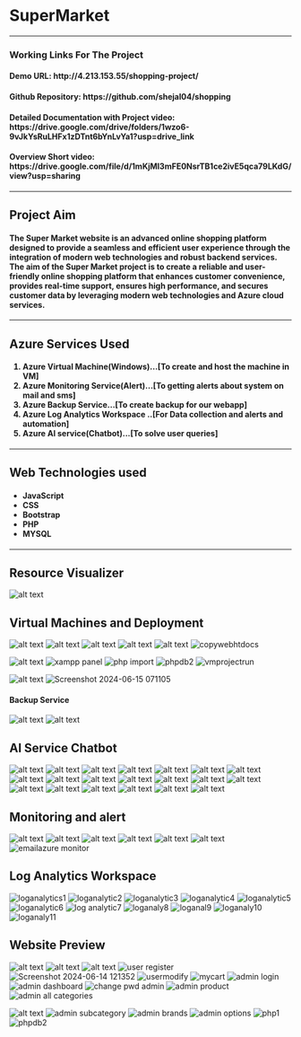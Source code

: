 <h1>SuperMarket</h1>
<hr>
<h3>Working Links For The Project</h3>
<h4>Demo URL: http://4.213.153.55/shopping-project/</h4>
<h4>Github Repository:  https://github.com/shejal04/shopping </h4>
<h4>Detailed Documentation with Project video: https://drive.google.com/drive/folders/1wzo6-9vJkYsRuLHFx1zDTnt6bYnLvYa1?usp=drive_link </h4>
<h4>Overview Short video: https://drive.google.com/file/d/1mKjMl3mFE0NsrTB1ce2ivE5qca79LKdG/view?usp=sharing </h4>
<hr>
<h2>Project Aim</h2>
<h4>The Super Market website is an advanced online shopping platform designed to provide a seamless and efficient user experience through the integration of modern web technologies and robust backend services. 
The aim of the Super Market project is to create a reliable and user-friendly online shopping platform that enhances customer convenience, provides real-time support, ensures high performance, and secures customer data by leveraging modern web technologies and Azure cloud services.
</h4>
<hr>
<h2>Azure Services Used</h2>
<h4><ol start="1">
  <li>Azure Virtual Machine(Windows)...[To create and host the machine in VM]</li>
  <li>Azure Monitoring Service(Alert)...[To getting alerts about system on mail and sms]</li>
  <li>Azure Backup Service...[To create backup for our webapp]</li>
  <li>Azure Log Analytics Workspace ..[For Data collection and alerts and automation]</li>
  <li>Azure AI service(Chatbot)...[To solve user queries]</li></ol>
</h4>
<hr>
<h2>Web Technologies used</h2>
<h4><ul><li>JavaScript</li>
<li>CSS</li>
<li>Bootstrap</li>
<li>PHP</li>
<li>MYSQL</li></ul></h4>
<hr>
<h2>Resource Visualizer</h2>

 ![alt text](<Azureservices/resource visualizer.png>) 
 
 <h2>Virtual Machines and Deployment</h2>

 ![alt text](<Azureservices/Screenshot 2024-06-13 193754.png>) 
 ![alt text](<Azureservices/Screenshot 2024-06-13 194141.png>)
 ![alt text](<Azureservices/Screenshot 2024-06-13 194357.png>) 
 ![alt text](<Azureservices/Screenshot 2024-06-13 203113.png>) 
 ![alt text](<Azureservices/Screenshot 2024-06-13 203757.png>) 
 ![copywebhtdocs](https://github.com/shejal04/shopping/assets/169967467/7f56beb6-ad16-4f3e-b074-016c5a9cb5c5)

 ![alt text](<Azureservices/Screenshot 2024-06-13 204555.png>) 
 ![xampp panel](https://github.com/shejal04/shopping/assets/169967467/207a7807-9b41-488f-8160-95e375394849)
 ![php import](https://github.com/shejal04/shopping/assets/169967467/5d7ab9df-a65f-4fcf-82f4-6940cedbf8c7)
 ![phpdb2](https://github.com/shejal04/shopping/assets/169967467/b0d9d708-323e-413e-8e6c-b1c933ad1d64)
 ![vmprojectrun](https://github.com/shejal04/shopping/assets/169967467/0bfd0718-78c0-4a3a-a9b8-8fd0b96c01f6)

 
 ![alt text](<Azureservices/Screenshot 2024-06-13 205643.png>) 
 ![Screenshot 2024-06-15 071105](https://github.com/shejal04/shopping/assets/169967467/771c1268-23be-4442-b21f-145bd490863e)
  <h4>Backup Service</h4>
 
 ![alt text](<Azureservices/Screenshot 2024-06-13 210230.png>) 
 ![alt text](<Azureservices/Screenshot 2024-06-13 210331.png>) 
  <h2>AI Service Chatbot</h2>
 
 ![alt text](<Azureservices/Screenshot 2024-06-14 094411.png>) 
 ![alt text](<Azureservices/Screenshot 2024-06-14 095347.png>) 
 ![alt text](<Azureservices/Screenshot 2024-06-14 095720.png>)
 ![alt text](<Azureservices/Screenshot 2024-06-14 095815.png>) 
 ![alt text](<Azureservices/Screenshot 2024-06-14 095857.png>) 
 ![alt text](<Azureservices/Screenshot 2024-06-14 100040.png>) 
 ![alt text](<Azureservices/Screenshot 2024-06-14 100647.png>) 
 ![alt text](<Azureservices/Screenshot 2024-06-14 100930.png>) 
 ![alt text](<Azureservices/Screenshot 2024-06-14 101150.png>) 
 ![alt text](<Azureservices/Screenshot 2024-06-14 101659.png>) 
 ![alt text](<Azureservices/Screenshot 2024-06-14 102212.png>) 
 ![alt text](<Azureservices/Screenshot 2024-06-14 102316.png>) 
 ![alt text](<Azureservices/Screenshot 2024-06-14 102752.png>) 
 ![alt text](<Azureservices/Screenshot 2024-06-14 102915.png>) 
 ![alt text](<Azureservices/Screenshot 2024-06-14 103225.png>) 
 ![alt text](<Azureservices/Screenshot 2024-06-14 103455.png>) 
 ![alt text](<Azureservices/Screenshot 2024-06-14 103528.png>) 
 ![alt text](<Azureservices/Screenshot 2024-06-14 103959.png>) 
 ![alt text](<Azureservices/Screenshot 2024-06-14 105149.png>) 
 ![alt text](<Azureservices/Screenshot 2024-06-14 105632.png>) 

  <h2>Monitoring and alert</h2>
 
 ![alt text](<Azureservices/Screenshot 2024-06-14 110739.png>) 
 ![alt text](<Azureservices/Screenshot 2024-06-14 111010.png>) 
 ![alt text](<Azureservices/Screenshot 2024-06-14 111345.png>) 
 ![alt text](<Azureservices/Screenshot 2024-06-14 111414.png>) 
 ![alt text](<Azureservices/Screenshot 2024-06-14 111445.png>) 
 ![alt text](<Azureservices/Screenshot 2024-06-14 111806.png>) 
 ![emailazure monitor](https://github.com/shejal04/shopping/assets/169967467/01dbbefb-66d9-450e-a124-4703861f28eb)

  <h2>Log Analytics Workspace</h2>
  
![loganalytics1](https://github.com/shejal04/shopping/assets/169967467/c1c22e37-74dd-485c-9f14-14084aeda76d)
![loganalytic2](https://github.com/shejal04/shopping/assets/169967467/ff950f0f-81ed-4381-b71b-01b22a8b731f)
![loganalytic3](https://github.com/shejal04/shopping/assets/169967467/640a6040-a788-47e6-a4c6-def599b15869)
![loganalytic4](https://github.com/shejal04/shopping/assets/169967467/5faae12e-c931-435c-8f46-ae90a1ac49a0)
![loganalytic5](https://github.com/shejal04/shopping/assets/169967467/b92a6318-57a2-4fd4-ac7c-1561aa3aeb02)
![loganalytic6](https://github.com/shejal04/shopping/assets/169967467/3229c9e0-8986-4030-ab0c-2ec91c4bb6c7)
![log analytic7](https://github.com/shejal04/shopping/assets/169967467/c5dd509c-7eeb-4986-bebd-2ecc454497f7)
![loganaly8](https://github.com/shejal04/shopping/assets/169967467/b6fddceb-9c01-4f57-acfd-ffe91c8655ea)
![loganal9](https://github.com/shejal04/shopping/assets/169967467/4237c31a-67d6-4be3-8028-83514d61e058)
![loganaly10](https://github.com/shejal04/shopping/assets/169967467/1be0506c-13fd-4306-a5d4-17e5e479138c)
![loganaly11](https://github.com/shejal04/shopping/assets/169967467/d50886cd-f97a-4a71-a0ef-5e50e596787c)

<h2>Website Preview</h2>

 ![alt text](<Azureservices/Screenshot 2024-06-14 113621.png>) 
 ![alt text](<Azureservices/Screenshot 2024-06-14 113721.png>) 
 ![alt text](<Azureservices/Screenshot 2024-06-14 113823.png>) 
 ![user register](https://github.com/shejal04/shopping/assets/169967467/069407cc-651e-4c3e-9728-13cd04a4d1e8)
 ![Screenshot 2024-06-14 121352](https://github.com/shejal04/shopping/assets/169967467/22255a2e-af2c-4e35-9ddd-9eb898446867)
 ![usermodify](https://github.com/shejal04/shopping/assets/169967467/e2caf9f6-a1fd-4f29-8c96-84e08d26fca5)
 ![mycart](https://github.com/shejal04/shopping/assets/169967467/3b38108d-692e-46cf-a0de-854db7cae94c)
 ![admin login](https://github.com/shejal04/shopping/assets/169967467/ea6d3c84-e532-4cfa-9344-5f57d625d544)
 ![admin dashboard](https://github.com/shejal04/shopping/assets/169967467/d7546f5f-8100-4d9c-be99-0df4f2b9da6a)
 ![change pwd admin](https://github.com/shejal04/shopping/assets/169967467/521b7635-1297-433b-a39b-998c15827506)
 ![admin product](https://github.com/shejal04/shopping/assets/169967467/9d1c57a0-0600-4d7b-a310-12a6f04d974d)
 ![admin all categories](https://github.com/shejal04/shopping/assets/169967467/9a141c19-0720-4626-a5ba-a56658cf4c21)

 ![alt text](<Azureservices/Screenshot 2024-06-14 120954.png>)
 ![admin subcategory](https://github.com/shejal04/shopping/assets/169967467/b71c7263-93dc-47f6-be3b-1d8419838427)
 ![admin brands](https://github.com/shejal04/shopping/assets/169967467/8553ce7b-e189-486c-bf21-d5ef824904f0)
 ![admin options](https://github.com/shejal04/shopping/assets/169967467/008b360c-a5e7-436a-b292-a5c78e4ff697)
 ![php1](https://github.com/shejal04/shopping/assets/169967467/74b58592-cbf6-4814-b611-ca51f2c047c9)
 ![phpdb2](https://github.com/shejal04/shopping/assets/169967467/6ff1cbd3-5f50-4d4b-8db3-098d8fbdb572)




